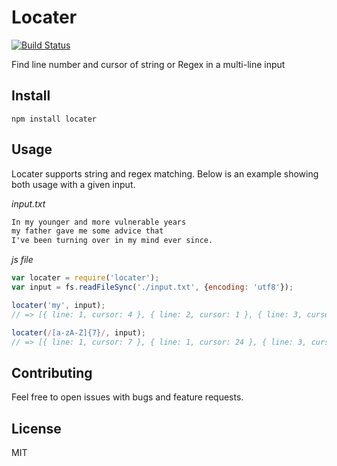 # Locater

[![Build Status](https://travis-ci.org/sungwoncho/locater.svg?branch=master)](https://travis-ci.org/sungwoncho/locater)

Find line number and cursor of string or Regex in a multi-line input

## Install

    npm install locater

## Usage

Locater supports string and regex matching. Below is an example showing both
usage with a given input.

*input.txt*
```txt
In my younger and more vulnerable years
my father gave me some advice that
I've been turning over in my mind ever since.
```

*js file*
```js
var locater = require('locater');
var input = fs.readFileSync('./input.txt', {encoding: 'utf8'});

locater('my', input);
// => [{ line: 1, cursor: 4 }, { line: 2, cursor: 1 }, { line: 3, cursor: 27 }]

locater(/[a-zA-Z]{7}/, input);
// => [{ line: 1, cursor: 7 }, { line: 1, cursor: 24 }, { line: 3, cursor: 11 }]
```

## Contributing

Feel free to open issues with bugs and feature requests.

## License

MIT
